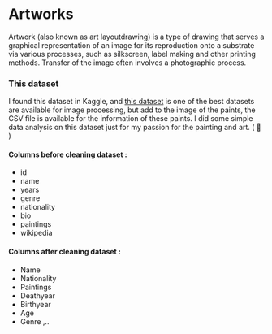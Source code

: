 # Artworks
Artwork (also known as art layoutdrawing) is a type of drawing that serves a graphical representation of an image for its reproduction onto a substrate via various processes, such as silkscreen, label making and other printing methods. Transfer of the image often involves a photographic process.

### This dataset 
I found this dataset in Kaggle, and [this dataset](https://www.kaggle.com/ikarus777/best-artworks-of-all-time) is one of the best datasets are available for image processing, but add to the image of the paints, the CSV file is available for the information of these paints. I did some simple data analysis on this dataset just for my passion for the painting and art. ( :art: )

#### Columns before cleaning dataset :

* id
* name
* years
* genre
* nationality
* bio
* paintings
* wikipedia

#### Columns after cleaning dataset :

* Name
* Nationality
* Paintings
* Deathyear
* Birthyear
* Age
* Genre
,..
